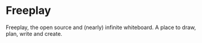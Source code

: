 # Freeplay
Freeplay, the open source and (nearly) infinite whiteboard. A place to draw, plan, write and create.
